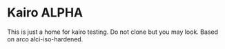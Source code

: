 # Kairo ALPHA

This is just a home for kairo testing. Do not clone but you may look. Based on arco alci-iso-hardened.

